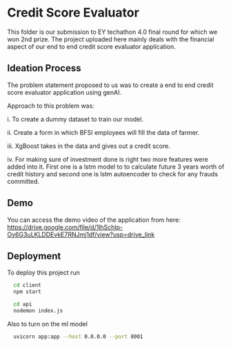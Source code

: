 
# Credit Score Evaluator

This folder is our submission to EY techathon 4.0 final round for which we won 2nd prize. The project uploaded here mainly deals with the financial aspect of our end to end credit score evaluator application.


## Ideation Process

The problem statement proposed to us was to create a end to end credit score evaluator application using genAI.

Approach to this problem was:

i. To create a dummy dataset to train our model.

ii. Create a form in which BFSI employees will fill the data of farmer.

iii. XgBoost takes in the data and gives out a credit score.

iv. For making sure of investment done is right two more features were added into it.
First one is a lstm model to to calculate future 3 years worth of credit history and second one is lstm autoencoder to check for any frauds committed. 


## Demo

You can access the demo video of the application from here:
https://drive.google.com/file/d/1lhSchIp-Oy6G3uLKLDDEvkE7RNJmj1df/view?usp=drive_link



## Deployment

To deploy this project run

```bash
  cd client
  npm start
```

```bash
  cd api
  nodemon index.js
```
Also to turn on the ml model

```bash
  uvicorn app:app --host 0.0.0.0 --port 8001
```

